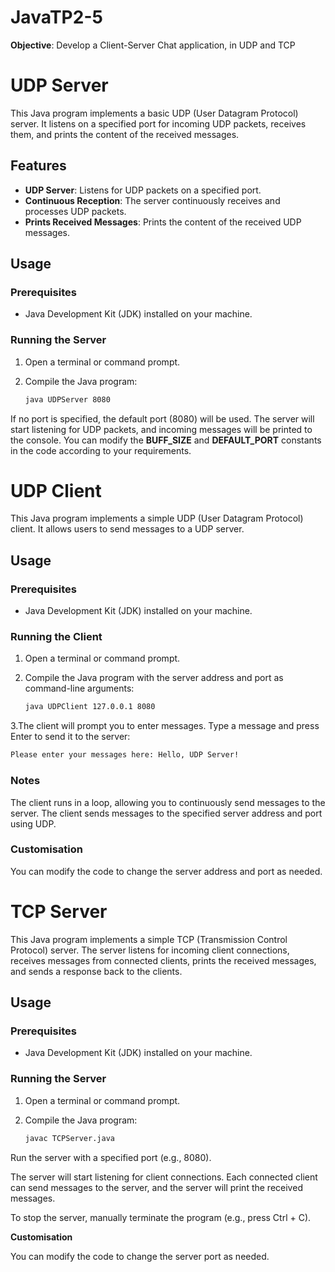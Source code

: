 # JavaTP2-5
**Objective**: Develop a Client-Server Chat application, in UDP and TCP

# UDP Server

This Java program implements a basic UDP (User Datagram Protocol) server. It listens on a specified port for incoming UDP packets, receives them, and prints the content of the received messages.

## Features

- **UDP Server**: Listens for UDP packets on a specified port.
- **Continuous Reception**: The server continuously receives and processes UDP packets.
- **Prints Received Messages**: Prints the content of the received UDP messages.

## Usage

### Prerequisites

- Java Development Kit (JDK) installed on your machine.

### Running the Server

1. Open a terminal or command prompt.

2. Compile the Java program:

   ```bash
   java UDPServer 8080

If no port is specified, the default port (8080) will be used.
The server will start listening for UDP packets, and incoming messages will be printed to the console.
You can modify the **BUFF_SIZE** and **DEFAULT_PORT** constants in the code according to your requirements.


# UDP Client

This Java program implements a simple UDP (User Datagram Protocol) client. It allows users to send messages to a UDP server.

## Usage

### Prerequisites

- Java Development Kit (JDK) installed on your machine.

### Running the Client

1. Open a terminal or command prompt.

2. Compile the Java program with the server address and port as command-line arguments:

   ```bash
   java UDPClient 127.0.0.1 8080

3.The client will prompt you to enter messages. Type a message and press Enter to send it to the server:
   ```bash
   Please enter your messages here: Hello, UDP Server!
   ```
### Notes

The client runs in a loop, allowing you to continuously send messages to the server.
The client sends messages to the specified server address and port using UDP.

### Customisation

You can modify the code to change the server address and port as needed.
   
# TCP Server

This Java program implements a simple TCP (Transmission Control Protocol) server. The server listens for incoming client connections, receives messages from connected clients, prints the received messages, and sends a response back to the clients.

## Usage

### Prerequisites

- Java Development Kit (JDK) installed on your machine.

### Running the Server

1. Open a terminal or command prompt.

2. Compile the Java program:

   ```bash
   javac TCPServer.java
Run the server with a specified port (e.g., 8080).

The server will start listening for client connections. Each connected client can send messages to the server, and the server will print the received messages.

To stop the server, manually terminate the program (e.g., press Ctrl + C).

**Customisation**

You can modify the code to change the server port as needed.
